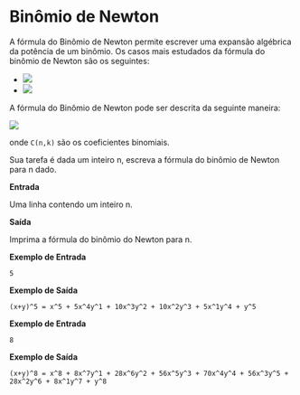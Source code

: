 # Binômio de Newton

A fórmula do Binômio de Newton permite escrever uma expansão algébrica da potência de um binômio. Os casos mais estudados da fórmula do binômio de Newton são os seguintes:

* <img src="https://latex.codecogs.com/svg.latex?(x+y)^2 = x^2 + 2xy + y^2">

* <img src="https://latex.codecogs.com/svg.latex?(x+y)^3 = x^3 + 3x^2y + 3xy^2+y^3">

A fórmula do Binômio de Newton pode ser descrita da seguinte maneira:

<img src="https://latex.codecogs.com/svg.latex?(x+y)^n = \sum_{k=0}^{n} C(n,k) x^{n-k}y^k">

onde `C(n,k)` são os coeficientes binomiais.

Sua tarefa é dada um inteiro n, escreva a fórmula do binômio de Newton para n dado.

**Entrada**

Uma linha contendo um inteiro n.

**Saída**

Imprima a fórmula do binômio do Newton para n.

**Exemplo de Entrada**
```
5
```
**Exemplo de Saída**
```
(x+y)^5 = x^5 + 5x^4y^1 + 10x^3y^2 + 10x^2y^3 + 5x^1y^4 + y^5
```


**Exemplo de Entrada**
```
8
```
**Exemplo de Saída**
```
(x+y)^8 = x^8 + 8x^7y^1 + 28x^6y^2 + 56x^5y^3 + 70x^4y^4 + 56x^3y^5 + 28x^2y^6 + 8x^1y^7 + y^8
```